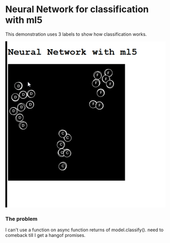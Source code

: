 # Neural Network for classification with ml5

This demonstration uses 3 labels to show how classification works.

![](metronome.gif)

### The problem

I can't use a function on async function returns of model.classify(). need to comeback till I get a hangof promises.